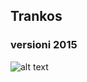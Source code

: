 ## Trankos 

### versioni 2015



![alt text](https://kosovajob.com/celonis/admin/companyLogos/1621513088.png)
